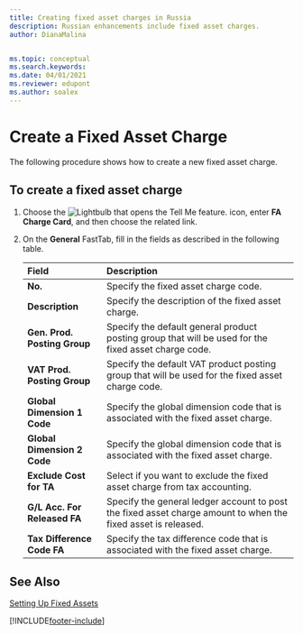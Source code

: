 ```yaml
---
title: Creating fixed asset charges in Russia
description: Russian enhancements include fixed asset charges.
author: DianaMalina


ms.topic: conceptual
ms.search.keywords:
ms.date: 04/01/2021
ms.reviewer: edupont
ms.author: soalex
---
```


# Create a Fixed Asset Charge

The following procedure shows how to create a new fixed asset charge. 

## To create a fixed asset charge

1. Choose the ![Lightbulb that opens the Tell Me feature.](../../media/ui-search/search_small.png "Tell me what you want to do") icon, enter **FA Charge Card**, and then choose the related link.

2. On the **General** FastTab, fill in the fields as described in the following table.

   | Field                        | Description                                                  |
   | :--------------------------- | :----------------------------------------------------------- |
   | **No.**                      | Specify the fixed asset charge code.                         |
   | **Description**              | Specify the description of the fixed asset charge.           |
   | **Gen. Prod. Posting Group** | Specify the default general product posting group that will be used for the fixed asset charge code. |
   | **VAT Prod. Posting Group**  | Specify the default VAT product posting group that will be used for the fixed asset charge code. |
   | **Global Dimension 1 Code**  | Specify the global dimension code that is associated with the fixed asset charge. |
   | **Global Dimension 2 Code**  | Specify the global dimension code that is associated with the fixed asset charge. |
   | **Exclude Cost for TA**      | Select if you want to exclude the fixed asset charge from tax accounting. |
   | **G/L Acc. For Released FA** | Specify the general ledger account to post the fixed asset charge amount to when the fixed asset is released. |
   | **Tax Difference Code FA**   | Specify the tax difference code that is associated with the fixed asset charge. |

## See Also

[Setting Up Fixed Assets](../../fa-setup.md)  


[!INCLUDE[footer-include](../../includes/footer-banner.md)]